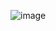 ![image](https://github.com/jlsm2/Microwave-project/assets/135621408/bcc658bd-7101-4f71-8541-05e3a80fecf3)
